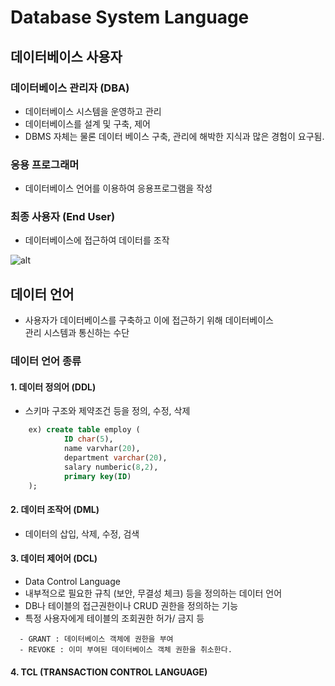Database System Language
===========================

## 데이터베이스 사용자

### 데이터베이스 관리자 (DBA)

* 데이터베이스 시스템을 운영하고 관리
* 데이터베이스를 설계 및 구축, 제어
* DBMS 자체는 물론 데이터 베이스 구축, 관리에 해박한 지식과 많은 경험이 요구됨.

### 응용 프로그래머

* 데이터베이스 언어를 이용하여 응용프로그램을 작성

### 최종 사용자 (End User)

* 데이터베이스에 접근하여 데이터를 조작

![alt](/assets/images/post/Database/DBMS2.png)

## 데이터 언어

* 사용자가 데이터베이스를 구축하고 이에 접근하기 위해 데이터베이스   
  관리 시스템과 통신하는 수단

### 데이터 언어 종류
#### 1. 데이터 정의어 (DDL)
* 스키마 구조와 제약조건 등을 정의, 수정, 삭제

```SQL
    ex) create table employ (
            ID char(5),
            name varvhar(20),
            department varchar(20),
            salary numberic(8,2),
            primary key(ID)
    );
```

#### 2. 데이터 조작어 (DML)
* 데이터의 삽입, 삭제, 수정, 검색

#### 3. 데이터 제어어 (DCL)
* Data Control Language
* 내부적으로 필요한 규칙 (보안, 무결성 체크) 등을 정의하는 데이터 언어
* DB나 테이블의 접근권한이나 CRUD 권한을 정의하는 기능
* 특정 사용자에게 테이블의 조회권한 허가/ 금지 등

```
  - GRANT : 데이터베이스 객체에 권한을 부여
  - REVOKE : 이미 부여된 데이터베이스 객체 권한을 취소한다.
```

#### 4. TCL (TRANSACTION CONTROL LANGUAGE)

